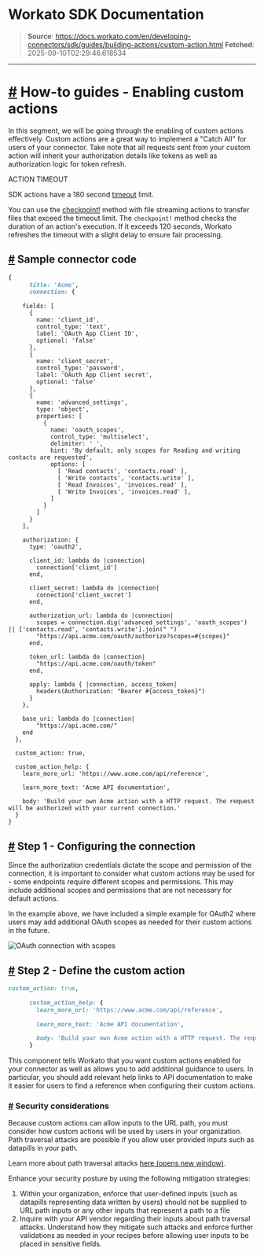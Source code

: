 # Workato SDK Documentation

> **Source**: https://docs.workato.com/en/developing-connectors/sdk/guides/building-actions/custom-action.html
> **Fetched**: 2025-09-10T02:29:46.618534

---

# [#](<#how-to-guides-enabling-custom-actions>) How-to guides - Enabling custom actions

In this segment, we will be going through the enabling of custom actions effectively. Custom actions are a great way to implement a "Catch All" for users of your connector. Take note that all requests sent from your custom action will inherit your authorization details like tokens as well as authorization logic for token refresh.

ACTION TIMEOUT

SDK actions have a 180 second [timeout](</recipes/recipe-job-errors.html#timeouts>) limit.

You can use the [checkpoint!](</developing-connectors/sdk/sdk-reference/ruby_methods.html#checkpoint>) method with file streaming actions to transfer files that exceed the timeout limit. The `checkpoint!` method checks the duration of an action's execution. If it exceeds 120 seconds, Workato refreshes the timeout with a slight delay to ensure fair processing.

## [#](<#sample-connector-code>) Sample connector code
```ruby
{
      title: 'Acme',
      connection: {
```
        fields: [
          {
            name: 'client_id',
            control_type: 'text',
            label: 'OAuth App Client ID',
            optional: 'false'
          },
          {
            name: 'client_secret',
            control_type: 'password',
            label: 'OAuth App Client secret',
            optional: 'false'
          },
          {
            name: 'advanced_settings',
            type: 'object',
            properties: [
              {
                name: 'oauth_scopes',
                control_type: 'multiselect',
                delimiter: ' ',
                hint: 'By default, only scopes for Reading and writing contacts are requested',
                options: [
                  [ 'Read contacts', 'contacts.read' ],
                  [ 'Write contacts', 'contacts.write' ],
                  [ 'Read Invoices', 'invoices.read' ],
                  [ 'Write Invoices', 'invoices.read' ],
                ]
              }
            ]
          }
        ],

        authorization: {
          type: 'oauth2',

          client_id: lambda do |connection|
            connection['client_id']
          end,

          client_secret: lambda do |connection|
            connection['client_secret']
          end,

          authorization_url: lambda do |connection|
            scopes = connection.dig('advanced_settings', 'oauth_scopes') || ['contacts.read', 'contacts.write'].join(" ")
            "https://api.acme.com/oauth/authorize?scopes=#{scopes}"
          end,

          token_url: lambda do |connection|
            "https://api.acme.com/oauth/token"
          end,

          apply: lambda { |connection, access_token|
            headers(Authorization: "Bearer #{access_token}")
          }
        },

        base_uri: lambda do |connection|
            "https://api.acme.com/"
        end
      },

      custom_action: true,

      custom_action_help: {
        learn_more_url: 'https://www.acme.com/api/reference',

        learn_more_text: 'Acme API documentation',

        body: 'Build your own Acme action with a HTTP request. The request will be authorized with your current connection.'
      }
    }



## [#](<#step-1-configuring-the-connection>) Step 1 - Configuring the connection

Since the authorization credentials dictate the scope and permission of the connection, it is important to consider what custom actions may be used for - some endpoints require different scopes and permissions. This may include additional scopes and permissions that are not necessary for default actions.

In the example above, we have included a simple example for OAuth2 where users may add additional OAuth scopes as needed for their custom actions in the future.

![OAuth connection with scopes](/assets/img/custom_action_connection.39a45a4a.png)

## [#](<#step-2-define-the-custom-action>) Step 2 - Define the custom action
```ruby
custom_action: true,

      custom_action_help: {
        learn_more_url: 'https://www.acme.com/api/reference',

        learn_more_text: 'Acme API documentation',

        body: 'Build your own Acme action with a HTTP request. The request will be authorized with your current connection.'
      }


```

This component tells Workato that you want custom actions enabled for your connector as well as allows you to add additional guidance to users. In particular, you should add relevant help links to API documentation to make it easier for users to find a reference when configuring their custom actions.

### [#](<#security-considerations>) Security considerations

Because custom actions can allow inputs to the URL path, you must consider how custom actions will be used by users in your organization. Path traversal attacks are possible if you allow user provided inputs such as datapills in your path.

Learn more about path traversal attacks [here (opens new window)](<https://portswigger.net/web-security/file-path-traversal>).

Enhance your security posture by using the following mitigation strategies:

  1. Within your organization, enforce that user-defined inputs (such as datapills representing data written by users) should not be supplied to URL path inputs or any other inputs that represent a path to a file
  2. Inquire with your API vendor regarding their inputs about path traversal attacks. Understand how they mitigate such attacks and enforce further validations as needed in your recipes before allowing user inputs to be placed in sensitive fields.
